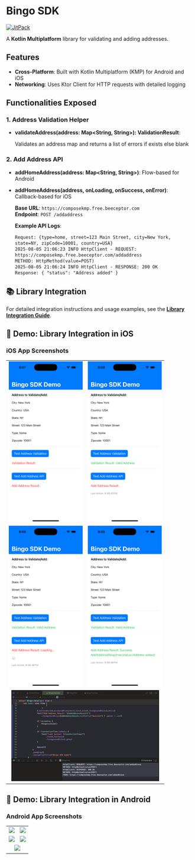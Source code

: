# Bingo SDK

[![JitPack](https://jitpack.io/v/Asutosh11/Bingo.svg)](https://jitpack.io/#Asutosh11/Bingo)

A **Kotlin Multiplatform** library for validating and adding addresses.

## Features

- **Cross-Platform**: Built with Kotlin Multiplatform (KMP) for Android and iOS
- **Networking**: Uses Ktor Client for HTTP requests with detailed logging

## Functionalities Exposed

### 1. Address Validation Helper

- **validateAddress(address: Map<String, String>): ValidationResult**:

  Validates an address map and returns a list of errors if exists else blank

### 2. Add Address API

- **addHomeAddress(address: Map<String, String>)**: Flow-based for Android
- **addHomeAddress(address, onLoading, onSuccess, onError)**: Callback-based for iOS

  **Base URL**: `https://composekmp.free.beeceptor.com`  
  **Endpoint**: `POST /addaddress`

  **Example API Logs**:
  ```
  Request: {type=home, street=123 Main Street, city=New York, state=NY, zipCode=10001, country=USA}
  2025-08-05 21:06:23 INFO HttpClient - REQUEST: https://composekmp.free.beeceptor.com/addaddress
  METHOD: HttpMethod(value=POST)
  2025-08-05 21:06:24 INFO HttpClient - RESPONSE: 200 OK
  Response: { "status": "Address added" }
  ```



## 📚 Library Integration

For detailed integration instructions and usage examples, see the [**Library Integration Guide**](LIBRARY_INTEGRATION.md).

## 📱 Demo: Library Integration in iOS

### iOS App Screenshots

<table>
  <tr>
    <td><img src="screenshots/Simulator%20Screenshot%20-%20iPhone%2016%20Pro%20-%202025-08-13%20at%2018.57.30.png" width="200"/></td>
    <td><img src="screenshots/Simulator%20Screenshot%20-%20iPhone%2016%20Pro%20-%202025-08-13%20at%2018.58.44.png" width="200"/></td>
  </tr>
  <tr>
    <td><img src="screenshots/Simulator%20Screenshot%20-%20iPhone%2016%20Pro%20-%202025-08-13%20at%2018.58.49.png" width="200"/></td>
    <td><img src="screenshots/Simulator%20Screenshot%20-%20iPhone%2016%20Pro%20-%202025-08-13%20at%2018.58.54.png" width="200"/></td>
  </tr>
  <tr>
    <td colspan="2" align="center"><img src="screenshots/api-log.png" width="400"/></td>
  </tr>
</table>

## 📱 Demo: Library Integration in Android

### Android App Screenshots

<table>
  <tr>
    <td><img src="screenshots/android/Screenshot%202025-08-14%20at%2012.02.54%20AM.png" width="200"/></td>
    <td><img src="screenshots/android/Screenshot%202025-08-14%20at%2012.05.39%20AM.png" width="200"/></td>
  </tr>
  <tr>
    <td><img src="screenshots/android/Screenshot%202025-08-14%20at%2012.06.25%20AM.png" width="200"/></td>
    <td><img src="screenshots/android/Screenshot%202025-08-14%20at%2012.08.16%20AM.png" width="200"/></td>
  </tr>
  <tr>
    <td colspan="2" align="center"><img src="screenshots/android/Screenshot%202025-08-14%20at%2012.09.03%20AM.png" width="200"/></td>
  </tr>
</table>